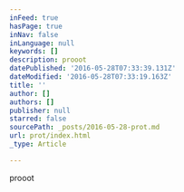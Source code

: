 ```yaml
---
inFeed: true
hasPage: true
inNav: false
inLanguage: null
keywords: []
description: prooot
datePublished: '2016-05-28T07:33:39.131Z'
dateModified: '2016-05-28T07:33:19.163Z'
title: ''
author: []
authors: []
publisher: null
starred: false
sourcePath: _posts/2016-05-28-prot.md
url: prot/index.html
_type: Article

---
```

prooot